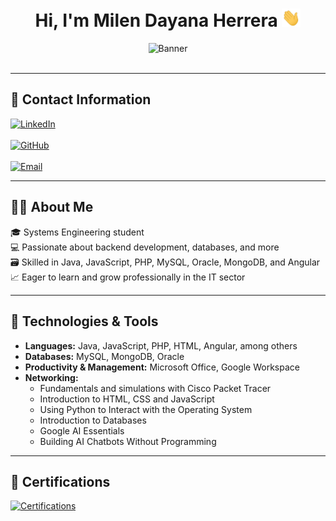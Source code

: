 <div align="center">
  <h1 align="center">Hi, I'm <a>Milen Dayana Herrera</a> <img src="https://raw.githubusercontent.com/ABSphreak/ABSphreak/master/gifs/Hi.gif" width="30px"></h1>
</div>

<div align="center">
  <img src="https://i.imgur.com/2pTk6Rx.png" alt="Banner" height="300" />
</div>

<br />

---

## 🔗 Contact Information

  <!-- Íconos de contacto -->
  <div>
    <a href="https://www.linkedin.com/in/milen-dayana-herrera-delgado-057905274" target="_blank">
      <img src="https://img.shields.io/badge/LinkedIn-%2300acee.svg?style=for-the-badge&logo=linkedin&logoColor=white" alt="LinkedIn" />
    </a>
    <br><br>
    <a href="https://github.com/milendayan" target="_blank">
      <img src="https://img.shields.io/badge/GitHub-000000.svg?style=for-the-badge&logo=github&logoColor=white" alt="GitHub" />
    </a>
    <br><br>
    <a href="mailto:milendayana@gmail.com" target="_blank">
      <img src="https://img.shields.io/badge/Email-%23EA4335.svg?style=for-the-badge&logo=gmail&logoColor=white" alt="Email" />
    </a>
  </div>

---

## 👩‍💻 About Me

🎓 Systems Engineering student  
💻 Passionate about backend development, databases, and more  
🗃️ Skilled in Java, JavaScript, PHP, MySQL, Oracle, MongoDB, and Angular  
📈 Eager to learn and grow professionally in the IT sector  

---

## 🚀 Technologies & Tools

- **Languages:** Java, JavaScript, PHP, HTML, Angular, among others  
- **Databases:** MySQL, MongoDB, Oracle  
- **Productivity & Management:** Microsoft Office, Google Workspace  
- **Networking:**
  - Fundamentals and simulations with Cisco Packet Tracer
  - Introduction to HTML, CSS and JavaScript
  - Using Python to Interact with the Operating System 
  - Introduction to Databases 
  - Google AI Essentials
  - Building AI Chatbots Without Programming
---

## 📜 Certifications
<div>
  <a href="https://github.com/milendayan/Certificaciones" target="_blank">
    <img src="https://img.shields.io/badge/Certifications%20Repository-4285F4?style=for-the-badge&logo=google-drive&logoColor=white" alt="Certifications" />
  </a>
</div>
